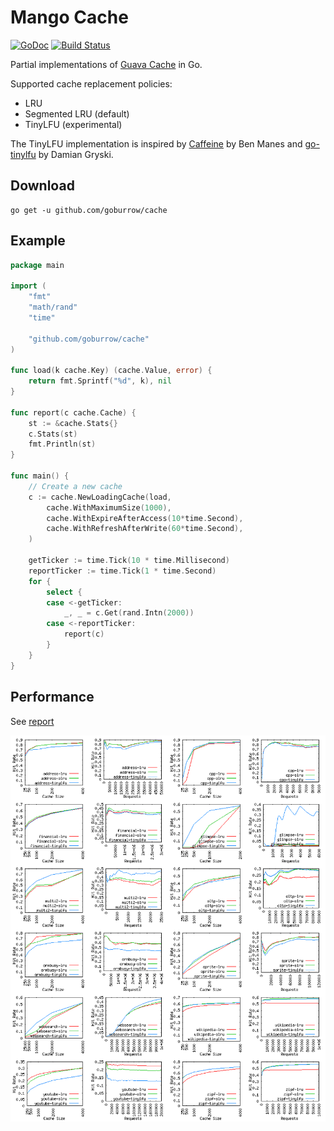 # Mango Cache
[![GoDoc](https://godoc.org/github.com/goburrow/cache?status.svg)](https://godoc.org/github.com/goburrow/cache)
[![Build Status](https://travis-ci.org/goburrow/cache.svg?branch=master)](https://travis-ci.org/goburrow/cache)

Partial implementations of [Guava Cache](https://github.com/google/guava) in Go.

Supported cache replacement policies:

- LRU
- Segmented LRU (default)
- TinyLFU (experimental)

The TinyLFU implementation is inspired by
[Caffeine](https://github.com/ben-manes/caffeine) by Ben Manes and
[go-tinylfu](https://github.com/dgryski/go-tinylfu) by Damian Gryski.

## Download

```
go get -u github.com/goburrow/cache
```

## Example

```go
package main

import (
	"fmt"
	"math/rand"
	"time"

	"github.com/goburrow/cache"
)

func load(k cache.Key) (cache.Value, error) {
	return fmt.Sprintf("%d", k), nil
}

func report(c cache.Cache) {
	st := &cache.Stats{}
	c.Stats(st)
	fmt.Println(st)
}

func main() {
	// Create a new cache
	c := cache.NewLoadingCache(load,
		cache.WithMaximumSize(1000),
		cache.WithExpireAfterAccess(10*time.Second),
		cache.WithRefreshAfterWrite(60*time.Second),
	)

	getTicker := time.Tick(10 * time.Millisecond)
	reportTicker := time.Tick(1 * time.Second)
	for {
		select {
		case <-getTicker:
			_, _ = c.Get(rand.Intn(2000))
		case <-reportTicker:
			report(c)
		}
	}
}
```

## Performance

See [report](report/)

![report](report/report.png)

